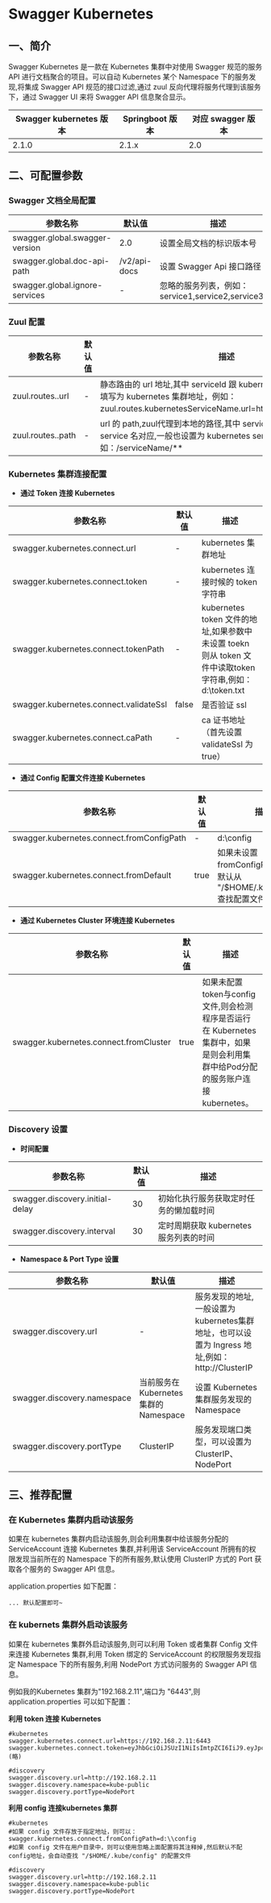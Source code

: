 # Swagger Kubernetes

## 一、简介

Swagger Kubernetes 是一款在 Kubernetes 集群中对使用 Swagger 规范的服务 API 进行文档聚合的项目。可以自动 Kubernetes 某个 Namespace 下的服务发现,将集成 Swagger API 规范的接口过滤,通过 zuul 反向代理将服务代理到该服务下，通过 Swagger UI 来将 Swagger API 信息聚合显示。

Swagger kubernetes 版本 | Springboot 版本 | 对应 swagger 版本
---|---|---
2.1.0 | 2.1.x | 2.0

## 二、可配置参数

### Swagger 文档全局配置

参数名称|默认值|描述
---|---|---
swagger.global.swagger-version | 2.0 | 设置全局文档的标识版本号
swagger.global.doc-api-path | /v2/api-docs | 设置 Swagger Api 接口路径
swagger.global.ignore-services| - | 忽略的服务列表，例如：service1,service2,service3,.....

### Zuul 配置

参数名称|默认值|描述
---|---|---
zuul.routes.<serviceId>.url| - | 静态路由的 url 地址,其中 serviceId 跟 kubernetes service 名对应,值填写为 kubernetes 集群地址，例如：zuul.routes.kubernetesServiceName.url=http：//kubernetesIP:port
zuul.routes.<serviceId>.path | - | url 的 path,zuul代理到本地的路径,其中 serviceId 跟 kubernetes service 名对应,一般也设置为 kubernetes service 名,例如：/serviceName/**

### Kubernetes 集群连接配置

- **通过 Token 连接 Kubernetes**

参数名称|默认值|描述
---|---|---
swagger.kubernetes.connect.url | - | kubernetes 集群地址
swagger.kubernetes.connect.token | - | kubernetes 连接时候的 token 字符串
swagger.kubernetes.connect.tokenPath | - | kubernetes token 文件的地址,如果参数中未设置 toekn 则从 token 文件中读取token字符串,例如：d:\\token.txt
swagger.kubernetes.connect.validateSsl | false | 是否验证 ssl
swagger.kubernetes.connect.caPath | - | ca 证书地址（首先设置 validateSsl 为 true）

- **通过 Config 配置文件连接 Kubernetes**

参数名称|默认值|描述
---|---|---
swagger.kubernetes.connect.fromConfigPath | - | d:\\config
swagger.kubernetes.connect.fromDefault | true | 如果未设置 fromConfigPath 参数,则默认从 "/$HOME/.kube/config" 查找配置文件

- **通过 Kubernetes Cluster 环境连接 Kubernetes**

参数名称|默认值|描述
---|---|---
swagger.kubernetes.connect.fromCluster | true | 如果未配置token与config文件,则会检测程序是否运行在 Kubernetes 集群中，如果是则会利用集群中给Pod分配的服务账户连接 kubernetes。

### Discovery 设置

- **时间配置**

参数名称|默认值|描述
---|---|---
swagger.discovery.initial-delay |  30 | 初始化执行服务获取定时任务的懒加载时间
swagger.discovery.interval | 30 | 定时周期获取 kubernetes 服务列表的时间

- **Namespace & Port Type 设置**

参数名称|默认值|描述
---|---|---
swagger.discovery.url | - | 服务发现的地址,一般设置为kubernetes集群地址，也可以设置为 Ingress 地址,例如：http://ClusterIP
swagger.discovery.namespace | 当前服务在 Kubernetes 集群的 Namespace | 设置 Kubernetes 集群服务发现的 Namespace 
swagger.discovery.portType | ClusterIP | 服务发现端口类型，可以设置为 ClusterIP、NodePort

## 三、推荐配置

### 在 Kubernetes 集群内启动该服务

如果在 kubernetes 集群内启动该服务,则会利用集群中给该服务分配的 ServiceAccount 连接 Kubernetes 集群,并利用该 ServiceAccount 所拥有的权限发现当前所在的 Namespace 下的所有服务,默认使用 ClusterIP 方式的 Port 获取各个服务的 Swagger API 信息。

application.properties 如下配置：

```properties
... 默认配置即可~
```

### 在 kubernets 集群外启动该服务

如果在 kubernetes 集群外启动该服务,则可以利用 Token 或者集群 Config 文件来连接 Kubernetes 集群,利用 Token 绑定的 ServiceAccount 的权限服务发现指定 Namespace 下的所有服务,利用 NodePort 方式访问服务的 Swagger API 信息。

例如我的Kubernetes 集群为"192.168.2.11",端口为 "6443",则 application.properties 可以如下配置：

**利用 token 连接 Kubernetes**

```properties
#kubernetes
swagger.kubernetes.connect.url=https://192.168.2.11:6443
swagger.kubernetes.connect.token=eyJhbGciOiJSUzI1NiIsImtpZCI6IiJ9.eyJpc3MiOiJrdWJlcm5ldGVz......(略)

#discovery
swagger.discovery.url=http://192.168.2.11
swagger.discovery.namespace=kube-public
swagger.discovery.portType=NodePort
```

**利用 config 连接kubernetes 集群**

```properties
#kubernetes
#如果 config 文件存放于指定地址，则可以：
swagger.kubernetes.connect.fromConfigPath=d:\\config
#如果 config 文件在用户目录中，则可以使用忽略上面配置将其注释掉,然后默认不配config地址，会自动查找 "/$HOME/.kube/config" 的配置文件

#discovery
swagger.discovery.url=http://192.168.2.11
swagger.discovery.namespace=kube-public
swagger.discovery.portType=NodePort
```

